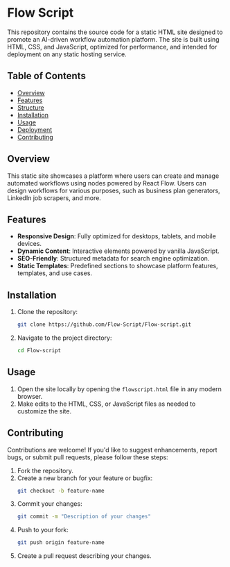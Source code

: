 # Flow Script

This repository contains the source code for a static HTML site designed to promote an AI-driven workflow automation platform. The site is built using HTML, CSS, and JavaScript, optimized for performance, and intended for deployment on any static hosting service.

## Table of Contents
- [Overview](#overview)
- [Features](#features)
- [Structure](#structure)
- [Installation](#installation)
- [Usage](#usage)
- [Deployment](#deployment)
- [Contributing](#contributing)

## Overview
This static site showcases a platform where users can create and manage automated workflows using nodes powered by React Flow. Users can design workflows for various purposes, such as business plan generators, LinkedIn job scrapers, and more.

## Features
- **Responsive Design**: Fully optimized for desktops, tablets, and mobile devices.
- **Dynamic Content**: Interactive elements powered by vanilla JavaScript.
- **SEO-Friendly**: Structured metadata for search engine optimization.
- **Static Templates**: Predefined sections to showcase platform features, templates, and use cases.


## Installation
1. Clone the repository:
   ```bash
   git clone https://github.com/Flow-Script/Flow-script.git
   ```
2. Navigate to the project directory:
   ```bash
   cd Flow-script
   ```

## Usage
1. Open the site locally by opening the `flowscript.html` file in any modern browser.
2. Make edits to the HTML, CSS, or JavaScript files as needed to customize the site.

## Contributing
Contributions are welcome! If you'd like to suggest enhancements, report bugs, or submit pull requests, please follow these steps:

1. Fork the repository.
2. Create a new branch for your feature or bugfix:
   ```bash
   git checkout -b feature-name
   ```
3. Commit your changes:
   ```bash
   git commit -m "Description of your changes"
   ```
4. Push to your fork:
   ```bash
   git push origin feature-name
   ```
5. Create a pull request describing your changes.
